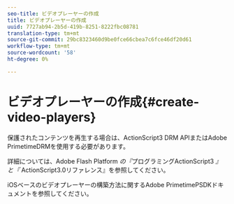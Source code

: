 ```yaml
---
seo-title: ビデオプレーヤーの作成
title: ビデオプレーヤーの作成
uuid: 7727ab94-2b5d-419b-8251-8222fbc08781
translation-type: tm+mt
source-git-commit: 29bc8323460d9be0fce66cbea7c6fce46df20d61
workflow-type: tm+mt
source-wordcount: '58'
ht-degree: 0%

---
```



# ビデオプレーヤーの作成{#create-video-players}

保護されたコンテンツを再生する場合は、ActionScript3 DRM APIまたはAdobe PrimetimeDRMを使用する必要があります。

詳細については、Adobe Flash Platform *の『*&#x200B;プログラミングActionScript3 *』と『* ActionScript3.0リファレンス』を参照してください。

iOSベースのビデオプレーヤーの構築方法に関するAdobe PrimetimePSDKドキュメントを参照してください。

